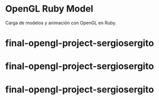 # OpenGL Ruby Model
Carga de modelos y animación con OpenGL en Ruby.
# final-opengl-project-sergiosergito
# final-opengl-project-sergiosergito
# final-opengl-project-sergiosergito

